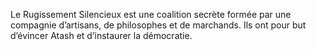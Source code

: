 Le Rugissement Silencieux est une coalition secrète formée par une compagnie d’artisans, de philosophes et de marchands. Ils ont pour but d’évincer Atash et d’instaurer la démocratie.